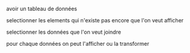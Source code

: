 avoir un tableau de données

selectionner les elements qui n'existe pas encore que l'on veut afficher

selectionner les données que l'on veut joindre

pour chaque données on peut l'afficher ou la transformer